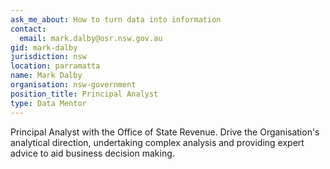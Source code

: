 ```yaml
---
ask_me_about: How to turn data into information
contact:
  email: mark.dalby@osr.nsw.gov.au
gid: mark-dalby
jurisdiction: nsw
location: parramatta
name: Mark Dalby
organisation: nsw-government
position_title: Principal Analyst
type: Data Mentor
---
```


Principal Analyst with the Office of State Revenue.
Drive the Organisation's analytical direction, undertaking complex analysis and providing expert advice to aid business decision making.
